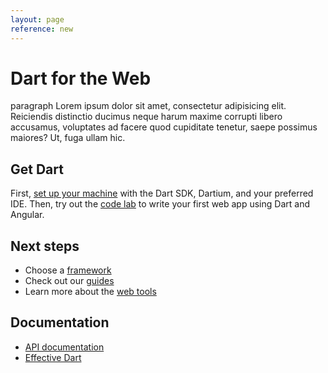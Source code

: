```yaml
---
layout: page
reference: new
---
```


# Dart for the Web

paragraph Lorem ipsum dolor sit amet, consectetur adipisicing elit. Reiciendis distinctio ducimus neque harum maxime corrupti libero accusamus, voluptates ad facere quod cupiditate tenetur, saepe possimus maiores? Ut, fuga ullam hic.

## Get Dart

First, [set up your machine](/get-started/)
with the Dart SDK, Dartium, and your preferred IDE.
Then, try out the [code lab](/codelabs/ng2/)
to write your first web app using Dart and Angular.

## Next steps

* Choose a [framework](/frameworks)
* Check out our [guides](/guides/)
* Learn more about the [web tools](/tools/)

## Documentation

* [API documentation](https://api.dartlang.org/)
* [Effective Dart]({{site.dartlang}}/guides/effective-dart/)
